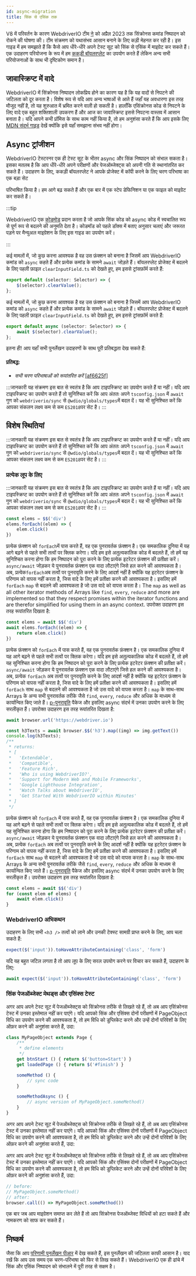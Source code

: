 ```yaml
---
id: async-migration
title: सिंक से एसिंक तक
---
```


V8 में परिवर्तन के कारण WebdriverIO टीम [ने](https://webdriver.io/blog/2021/07/28/sync-api-deprecation) को अप्रैल 2023 तक सिंक्रोनस कमांड निष्पादन को रोकने की घोषणा की। टीम संक्रमण को यथासंभव आसान बनाने के लिए कड़ी मेहनत कर रही है। इस गाइड में हम समझाते हैं कि कैसे आप धीरे-धीरे अपने टेस्ट सूट को सिंक से एसिंक में माइग्रेट कर सकते हैं। एक उदाहरण परियोजना के रूप में हम [ककड़ी बॉयलरप्लेट](https://github.com/webdriverio/cucumber-boilerplate) का उपयोग करते हैं लेकिन अन्य सभी परियोजनाओं के साथ भी दृष्टिकोण समान है।

## जावास्क्रिप्ट में वादे

WebdriverIO में सिंक्रोनस निष्पादन लोकप्रिय होने का कारण यह है कि यह वादों से निपटने की जटिलता को दूर करता है। विशेष रूप से यदि आप अन्य भाषाओं से आते हैं जहाँ यह अवधारणा इस तरह मौजूद नहीं है, तो यह शुरुआत में भ्रमित करने वाली हो सकती है। हालाँकि एसिंक्रोनस कोड से निपटने के लिए वादे एक बहुत शक्तिशाली उपकरण हैं और आज का जावास्क्रिप्ट इससे निपटना वास्तव में आसान बनाता है। यदि आपने कभी प्रॉमिस के साथ काम नहीं किया है, तो हम अनुशंसा करते हैं कि आप इसके लिए [MDN संदर्भ गाइड](https://developer.mozilla.org/en-US/docs/Web/JavaScript/Reference/Global_Objects/Promise) देखें क्योंकि इसे यहाँ समझाना संभव नहीं होगा।

## Async ट्रांजीशन

WebdriverIO टेस्टरनर एक ही टेस्ट सूट के भीतर async और सिंक निष्पादन को संभाल सकता है। इसका मतलब है कि आप धीरे-धीरे अपने परीक्षणों और पेजऑब्जेक्ट्स को अपनी गति से स्थानांतरित कर सकते हैं। उदाहरण के लिए, ककड़ी बॉयलरप्लेट ने आपके प्रोजेक्ट में कॉपी करने के लिए चरण परिभाषा का एक बड़ा सेट

परिभाषित किया है। हम आगे बढ़ सकते हैं और एक बार में एक स्टेप डेफिनिशन या एक फाइल को माइग्रेट कर सकते हैं।

:::tip

WebdriverIO एक [कोडमोड](https://github.com/webdriverio/codemod) प्रदान करता है जो आपके सिंक कोड को async कोड में स्वचालित रूप से पूर्ण रूप से बदलने की अनुमति देता है। कोडमॉड को पहले डॉक्स में बताए अनुसार चलाएं और जरूरत पड़ने पर मैन्युअल माइग्रेशन के लिए इस गाइड का उपयोग करें।

:::

कई मामलों में, जो कुछ करना आवश्यक है वह उस फ़ंक्शन को बनाना है जिसमें आप WebdriverIO कमांड को `async` कहते हैं और प्रत्येक कमांड के सामने `await` जोड़ते हैं। बॉयलरप्लेट प्रोजेक्ट में बदलने के लिए पहली फ़ाइल `clearInputField.ts` को देखते हुए, हम इससे ट्रांसफ़ॉर्म करते हैं:

```ts
export default (selector: Selector) => {
    $(selector).clearValue();
};
```


कई मामलों में, जो कुछ करना आवश्यक है वह उस फ़ंक्शन को बनाना है जिसमें आप WebdriverIO कमांड को `async` कहते हैं और प्रत्येक कमांड के सामने `await` जोड़ते हैं। बॉयलरप्लेट प्रोजेक्ट में बदलने के लिए पहली फ़ाइल `clearInputField.ts` को देखते हुए, हम इससे ट्रांसफ़ॉर्म करते हैं:

```ts
export default async (selector: Selector) => {
    await $(selector).clearValue();
};
```

इतना ही! आप यहाँ सभी पुनर्लेखन उदाहरणों के साथ पूरी प्रतिबद्धता देख सकते हैं:

#### प्रतिबद्ध:

- _सभी चरण परिभाषाओं को रूपांतरित करें_ [[af6625f]](https://github.com/webdriverio/cucumber-boilerplate/pull/481/commits/af6625fcd01dc087479e84562f237ecf38b3537d)

:::जानकारी
यह संक्रमण इस बात से स्वतंत्र है कि आप टाइपस्क्रिप्ट का उपयोग करते हैं या नहीं। यदि आप टाइपस्क्रिप्ट का उपयोग करते हैं तो सुनिश्चित करें कि आप अंततः अपने `tsconfig.json` में `await` गुण को `webdriverio/sync` से `@wdio/globals/types`में बदल दें। यह भी सुनिश्चित करें कि आपका संकलन लक्ष्य कम से कम `ES2018`पर सेट है।
:::

## विशेष स्थितियां

:::जानकारी
यह संक्रमण इस बात से स्वतंत्र है कि आप टाइपस्क्रिप्ट का उपयोग करते हैं या नहीं। यदि आप टाइपस्क्रिप्ट का उपयोग करते हैं तो सुनिश्चित करें कि आप अंततः अपने `tsconfig.json` में `await` गुण को `webdriverio/sync` से `@wdio/globals/types`में बदल दें। यह भी सुनिश्चित करें कि आपका संकलन लक्ष्य कम से कम `ES2018`पर सेट है।
:::

### प्रत्येक लूप के लिए

:::जानकारी
यह संक्रमण इस बात से स्वतंत्र है कि आप टाइपस्क्रिप्ट का उपयोग करते हैं या नहीं। यदि आप टाइपस्क्रिप्ट का उपयोग करते हैं तो सुनिश्चित करें कि आप अंततः अपने `tsconfig.json` में `await` गुण को `webdriverio/sync` से `@wdio/globals/types`में बदल दें। यह भी सुनिश्चित करें कि आपका संकलन लक्ष्य कम से कम `ES2018`पर सेट है।
:::

```js
const elems = $$('div')
elems.forEach((elem) => {
    elem.click()
})
```

प्रत्येक फ़ंक्शन को `forEach`में पास करते हैं, वह एक पुनरावर्तक फ़ंक्शन है। एक समकालिक दुनिया में यह आगे बढ़ने से पहले सभी तत्वों पर क्लिक करेगा। यदि हम इसे अतुल्यकालिक कोड में बदलते हैं, तो हमें यह सुनिश्चित करना होगा कि हम निष्पादन को पूरा करने के लिए प्रत्येक इटरेटर फ़ंक्शन की प्रतीक्षा करें। `async/await` जोड़कर ये पुनरावर्तक फ़ंक्शन एक वादा लौटाएंगे जिसे हल करने की आवश्यकता है। अब, प्रत्येक`forEach`अब तत्वों पर पुनरावृति करने के लिए आदर्श नहीं है क्योंकि यह इटरेटर फ़ंक्शन के परिणाम को वापस नहीं करता है, जिस वादे के लिए हमें प्रतीक्षा करने की आवश्यकता है। इसलिए हमें `forEach` `map` से बदलने की आवश्यकता है जो उस वादे को वापस करता है। The `map` as well as all other iterator methods of Arrays like `find`, `every`, `reduce` and more are implemented so that they respect promises within the iterator functions and are therefor simplified for using them in an async context. उपरोक्त उदाहरण इस तरह रूपांतरित दिखता है:

```js
const elems = await $$('div')
await elems.forEach((elem) => {
    return elem.click()
})
```


प्रत्येक फ़ंक्शन को `forEach` में पास करते हैं, वह एक पुनरावर्तक फ़ंक्शन है। एक समकालिक दुनिया में यह आगे बढ़ने से पहले सभी तत्वों पर क्लिक करेगा। यदि हम इसे अतुल्यकालिक कोड में बदलते हैं, तो हमें यह सुनिश्चित करना होगा कि हम निष्पादन को पूरा करने के लिए प्रत्येक इटरेटर फ़ंक्शन की प्रतीक्षा करें। `async/await` जोड़कर ये पुनरावर्तक फ़ंक्शन एक वादा लौटाएंगे जिसे हल करने की आवश्यकता है। अब, प्रत्येक `forEach` अब तत्वों पर पुनरावृति करने के लिए आदर्श नहीं है क्योंकि यह इटरेटर फ़ंक्शन के परिणाम को वापस नहीं करता है, जिस वादे के लिए हमें प्रतीक्षा करने की आवश्यकता है। इसलिए हमें `forEach` साथ `map` से बदलने की आवश्यकता है जो उस वादे को वापस करता है। `map` के साथ-साथ Arrays के अन्य सभी पुनरावर्तक तरीके जैसे `find`, `every`, `reduce` और अधिक के माध्यम से कार्यान्वित किए जाते हैं। [p-पुनरावृति](https://www.npmjs.com/package/p-iteration) पैकेज और इसलिए async संदर्भ में उनका उपयोग करने के लिए सरलीकृत हैं। उपरोक्त उदाहरण इस तरह रूपांतरित दिखता है:

```js
await browser.url('https://webdriver.io')

const h3Texts = await browser.$$('h3').map((img) => img.getText())
console.log(h3Texts);
/**
 * returns:
 * [
 *   'Extendable',
 *   'Compatible',
 *   'Feature Rich',
 *   'Who is using WebdriverIO?',
 *   'Support for Modern Web and Mobile Frameworks',
 *   'Google Lighthouse Integration',
 *   'Watch Talks about WebdriverIO',
 *   'Get Started With WebdriverIO within Minutes'
 * ]
 */
```


प्रत्येक फ़ंक्शन को `forEach` में पास करते हैं, वह एक पुनरावर्तक फ़ंक्शन है। एक समकालिक दुनिया में यह आगे बढ़ने से पहले सभी तत्वों पर क्लिक करेगा। यदि हम इसे अतुल्यकालिक कोड में बदलते हैं, तो हमें यह सुनिश्चित करना होगा कि हम निष्पादन को पूरा करने के लिए प्रत्येक इटरेटर फ़ंक्शन की प्रतीक्षा करें। `async/await` जोड़कर ये पुनरावर्तक फ़ंक्शन एक वादा लौटाएंगे जिसे हल करने की आवश्यकता है। अब, प्रत्येक `forEach` अब तत्वों पर पुनरावृति करने के लिए आदर्श नहीं है क्योंकि यह इटरेटर फ़ंक्शन के परिणाम को वापस नहीं करता है, जिस वादे के लिए हमें प्रतीक्षा करने की आवश्यकता है। इसलिए हमें `forEach` साथ `map` से बदलने की आवश्यकता है जो उस वादे को वापस करता है। `map` के साथ-साथ Arrays के अन्य सभी पुनरावर्तक तरीके जैसे `find`, `every`, `reduce` और अधिक के माध्यम से कार्यान्वित किए जाते हैं। [p-पुनरावृति](https://www.npmjs.com/package/p-iteration) पैकेज और इसलिए async संदर्भ में उनका उपयोग करने के लिए सरलीकृत हैं। उपरोक्त उदाहरण इस तरह रूपांतरित दिखता है:

```js
const elems = await $$('div')
for (const elem of elems) {
    await elem.click()
}
```


### WebdriverIO अभिकथन

उदाहरण के लिए सभी `<h3 />` तत्वों को लाने और उनकी टेक्स्ट सामग्री प्राप्त करने के लिए, आप चला सकते हैं:

```ts
expect($('input')).toHaveAttributeContaining('class', 'form')
```


यदि यह बहुत जटिल लगता है तो आप लूप के लिए सरल उपयोग करने पर विचार कर सकते हैं, उदाहरण के लिए:

```ts
await expect($('input')).toHaveAttributeContaining('class', 'form')
```


### सिंक पेजऑब्जेक्ट मेथड्स और एसिंक्स टेस्ट

अगर आप अपने टेस्ट सूट में पेजऑब्जेक्ट्स को सिंक्रोनस तरीके से लिखते रहे हैं, तो अब आप एसिंक्रोनस टेस्ट में उनका इस्तेमाल नहीं कर पाएंगे। यदि आपको सिंक और एसिंक्स दोनों परीक्षणों में PageObject विधि का उपयोग करने की आवश्यकता है, तो हम विधि को डुप्लिकेट करने और उन्हें दोनों परिवेशों के लिए ऑफ़र करने की अनुशंसा करते हैं, उदा:

```js
class MyPageObject extends Page {
    /**
     * define elements
     */
    get btnStart () { return $('button=Start') }
    get loadedPage () { return $('#finish') }

    someMethod () {
        // sync code
    }

    someMethodAsync () {
        // async version of MyPageObject.someMethod()
    }
}
```


अगर आप अपने टेस्ट सूट में पेजऑब्जेक्ट्स को सिंक्रोनस तरीके से लिखते रहे हैं, तो अब आप एसिंक्रोनस टेस्ट में उनका इस्तेमाल नहीं कर पाएंगे। यदि आपको सिंक और एसिंक्स दोनों परीक्षणों में PageObject विधि का उपयोग करने की आवश्यकता है, तो हम विधि को डुप्लिकेट करने और उन्हें दोनों परिवेशों के लिए ऑफ़र करने की अनुशंसा करते हैं, उदा:

अगर आप अपने टेस्ट सूट में पेजऑब्जेक्ट्स को सिंक्रोनस तरीके से लिखते रहे हैं, तो अब आप एसिंक्रोनस टेस्ट में उनका इस्तेमाल नहीं कर पाएंगे। यदि आपको सिंक और एसिंक्स दोनों परीक्षणों में PageObject विधि का उपयोग करने की आवश्यकता है, तो हम विधि को डुप्लिकेट करने और उन्हें दोनों परिवेशों के लिए ऑफ़र करने की अनुशंसा करते हैं, उदा:

```js
// before:
// MyPageObject.someMethod()
// after:
browser.call(() => MyPageObject.someMethod())
```


एक बार जब आप माइग्रेशन समाप्त कर लेते हैं तो आप सिंक्रोनस पेजऑब्जेक्ट विधियों को हटा सकते हैं और नामकरण को साफ कर सकते हैं।

## निष्कर्ष

जैसा कि आप [परिणामी पुनर्लेखन पीआर](https://github.com/webdriverio/cucumber-boilerplate/pull/481/files) में देख सकते हैं, इस पुनर्लेखन की जटिलता काफी आसान है। याद रखें कि आप उस समय एक चरण-परिभाषा को फिर से लिख सकते हैं। WebdriverIO एक ही ढांचे में सिंक और एसिंक निष्पादन को संभालने में पूरी तरह से सक्षम है।
